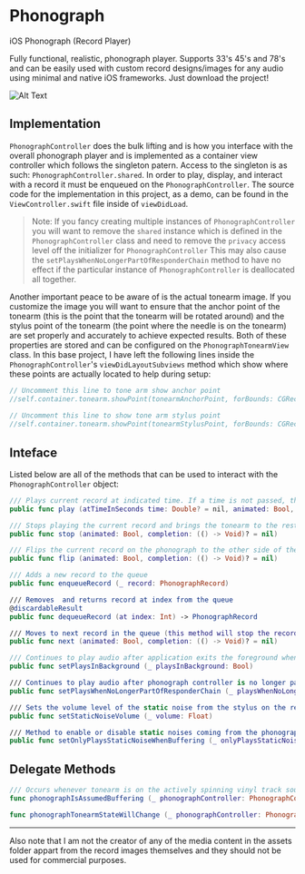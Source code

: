 # Phonograph
iOS Phonograph (Record Player)

Fully functional, realistic, phonograph player. Supports 33's 45's and 78's and can be easily used with custom record designs/images for any audio using minimal and native iOS frameworks. Just download the project!

![Alt Text](https://media.giphy.com/media/S9XGm4qHSvgJ8jcNVw/giphy.gif)

## Implementation
`PhonographController` does the bulk lifting and is how you interface with the overall phonograph player and is implemented as a container view controller which follows the singleton patern. Access to the singleton is as such: `PhonographController.shared`. In order to play, display, and interact with a record it must be enqueued on the `PhonographController`. The source code for the implementation in this project, as a demo, can be found in the `ViewController.swift` file inside of `viewDidLoad`.

> Note: If you fancy creating multiple instances of `PhonographController` you will want to remove the `shared` instance which is defined in the `PhonographController` class and need to remove the `privacy` access level off the initializer for `PhonographController` This may also cause the `setPlaysWhenNoLongerPartOfResponderChain` method to have no effect if the particular instance of `PhonographController` is deallocated all together. 

Another important peace to be aware of is the actual tonearm image. If you customize the image you will want to ensure that the anchor point of the tonearm (this is the point that the tonearm will be rotated around) and the stylus point of the tonearm (the point where the needle is on the tonearm) are set properly and accurately to achieve expected results. Both of these properties are stored and can be configured on the `PhonographTonearmView` class. In this base project, I have left the following lines inside the `PhonographController`'s `viewDidLayoutSubviews` method which show where these points are actually located to help during setup:

```swift
// Uncomment this line to tone arm show anchor point
//self.container.tonearm.showPoint(tonearmAnchorPoint, forBounds: CGRect(x: 0, y: 0, width: calculatedTonearmWidth, height: calculatedTonearmHeight))
        
// Uncomment this line to show tone arm stylus point
//self.container.tonearm.showPoint(tonearmStylusPoint, forBounds: CGRect(x: 0, y: 0, width: calculatedTonearmWidth, height: calculatedTonearmHeight))
```

## Inteface
Listed below are all of the methods that can be used to interact with the `PhonographController` object:
```swift
/// Plays current record at indicated time. If a time is not passed, the record will start playing from the beginning or wherever audio track was paused
public func play (atTimeInSeconds time: Double? = nil, animated: Bool, completion: (() -> Void)? = nil)

/// Stops playing the current record and brings the tonearm to the rest position
public func stop (animated: Bool, completion: (() -> Void)? = nil)

/// Flips the current record on the phonograph to the other side of the record (this method will stop the record spin and bring tonearm to rest if the record is playing at the time when this method is called)
public func flip (animated: Bool, completion: (() -> Void)? = nil)

/// Adds a new record to the queue
public func enqueueRecord (_ record: PhonographRecord)

/// Removes  and returns record at index from the queue
@discardableResult
public func dequeueRecord (at index: Int) -> PhonographRecord

/// Moves to next record in the queue (this method will stop the record spin and bring tonearm to rest if the record is playing at the time when this method is called)
public func next (animated: Bool, completion: (() -> Void)? = nil)

/// Continues to play audio after application exits the foreground when set to true
public func setPlaysInBackground (_ playsInBackground: Bool)

/// Continues to play audio after phonograph controller is no longer part of the responder chain when set to true
public func setPlaysWhenNoLongerPartOfResponderChain (_ playsWhenNoLongerPartOfResponderChain: Bool)

/// Sets the volume level of the static noise from the stylus on the record on a scale of zero to one. Default volume is 50%.
public func setStaticNoiseVolume (_ volume: Float)

/// Method to enable or disable static noises coming from the phonograph as a result of the stylus on the record when audio player is not buffering
public func setOnlyPlaysStaticNoiseWhenBuffering (_ onlyPlaysStaticNoiseWhenBuffering: Bool)
```

## Delegate Methods
```swift
/// Occurs whenever tonearm is on the actively spinning vinyl track sound grooves but not playing audio. Also called upon release.
func phonographIsAssumedBuffering (_ phonographController: PhonographController, isAssumedBuffering: Bool)

func phonographTonearmStateWillChange (_ phonographController: PhonographController, newTonearmState: PhonographController.TonearmState)
```
---
Also note that I am not the creator of any of the media content in the assets folder appart from the record images themselves and they should not be used for commercial purposes.
